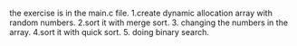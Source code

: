  the exercise is in the main.c file.
1.create dynamic allocation array with random numbers.
2.sort it with merge sort.
3. changing the numbers in the array.
4.sort it with quick sort.
5. doing binary search.
